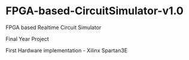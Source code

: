 # FPGA-based-CircuitSimulator-v1.0
FPGA based Realtime Circuit Simulator

Final Year Project

First Hardware implementation - Xilinx Spartan3E
